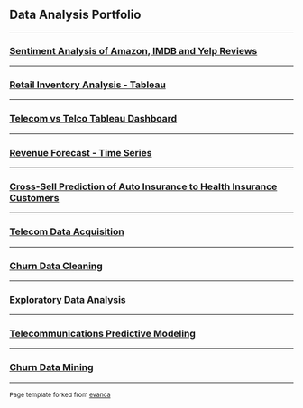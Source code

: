 ## Data Analysis Portfolio


---
### [Sentiment Analysis of Amazon, IMDB and Yelp Reviews](https://github.com/zibba101/SentimentAnalysis_NN_NLP)

---

### [Retail Inventory Analysis - Tableau](shorturl.at/iswK2)


---

### [Telecom vs Telco Tableau Dashboard](https://public.tableau.com/app/profile/andraine.wallace/viz/D210Book2/Analysis)



---

### [Revenue Forecast - Time Series](https://github.com/zibba101/Revenue_Forecast_TimeSeries)



---

### [Cross-Sell Prediction of Auto Insurance to Health Insurance Customers](https://github.com/zibba101/Cross-Sell-Prediction-Health-Auto-Insurance)



---

### [Telecom Data Acquisition](https://github.com/zibba101/Data_Acquisition)



---
### [Churn Data Cleaning](https://github.com/zibba101/Churn_Data_Cleaning)



---
### [Exploratory Data Analysis](https://github.com/zibba101/Churn_Exploratory_Analysis)




---
### [Telecommunications Predictive Modeling](https://github.com/zibba101/Telecom_Predictive_Modeling)



---
### [Churn Data Mining](https://github.com/zibba101/Churn_Data_Mining)




---
<p style="font-size:11px">Page template forked from <a href="https://github.com/evanca/quick-portfolio">evanca</a></p>
<!-- Remove above link if you don't want to attibute -->

